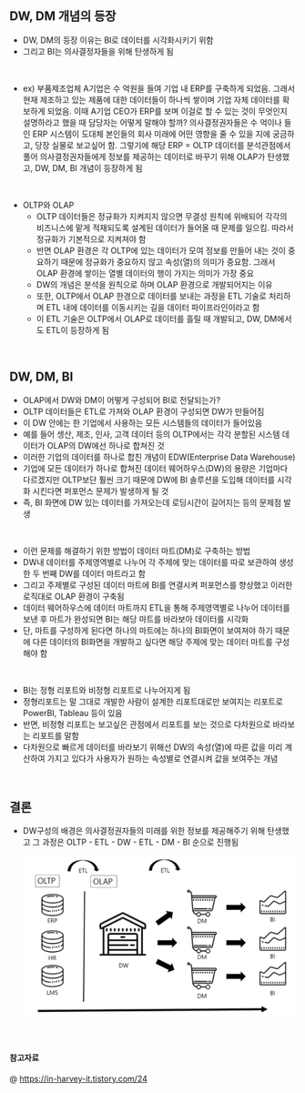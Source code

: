 ## DW, DM 개념의 등장 

- DW, DM의 등장 이유는 BI로 데이터를 시각화시키기 위함 
- 그리고 BI는 의사결정자들을 위해 탄생하게 됨

<br>

- ex) 부품제조업체 A기업은 수 억원을 들여 기업 내 ERP를 구축하게 되었음. 그래서 현재 제조하고 있는 제품에 대한 데이터들이 하나씩 쌓이며 기업 자체 데이터를 확보하게 되었음. 이때 A기업 CEO가 ERP를 보며 이걸로 할 수 있는 것이 무엇인지 설명하라고 했을 때 담당자는 어떻게 말해야 할까? 의사결정권자들은 수 억이나 들인 ERP 시스템이 도대체 본인들의 회사 미래에 어떤 영향을 줄 수 있을 지에 궁금하고, 당장 실물로 보고싶어 함. 그렇기에 해당 ERP = OLTP 데이터를 분석관점에서 풀어 의사결정권자들에게 정보를 제공하는 데이터로 바꾸기 위해 OLAP가 탄생했고, DW, DM, BI 개념이 등장하게 됨 

<br>

- OLTP와 OLAP
  - OLTP 데이터들은 정규화가 지켜지지 않으면 무결성 원칙에 위배되어 각각의 비즈니스에 맡게 적재되도록 설계된 데이터가 들어올 때 문제를 일으킴. 따라서 정규화가 기본적으로 지켜져야 함 
  - 반면 OLAP 환경은 각 OLTP에 있는 데이터가 모여 정보를 만들어 내는 것이 중요하기 때문에 정규화가 중요하지 않고 속성(열)의 의미가 중요함. 그래서 OLAP 환경에 쌓이는 열별 데이터의 행이 가지는 의미가 가장 중요 
  - DW의 개념은 분석을 원칙으로 하며 OLAP 환경으로 개발되어지는 이유 
  - 또한, OLTP에서 OLAP 한경으로 데이터를 보내는 과정을 ETL 기술로 처리하며 ETL 내에 데이터를 이동시키는 길을 데이터 파이프라인이라고 함 
  - 이 ETL 기술은 OLTP에서 OLAP로 데이터를 흘릴 때 개발되고, DW, DM에서도 ETL이 등장하게 됨

<br>

## DW, DM, BI

- OLAP에서 DW와 DM이 어떻게 구성되어 BI로 전달되는가? 
- OLTP 데이터들은 ETL로 가져와 OLAP 환경이 구성되면 DW가 만들어짐
- 이 DW 안에는 한 기업에서 사용하는 모든 시스템들의 데이터가 들어있음 
- 예를 들어 셍산, 제조, 인사, 고객 데이터 등의 OLTP에서는 각각 분할된 시스템 데이터가 OLAP의 DW에선 하나로 합쳐진 것 
- 이러한 기업의 데이터를 하나로 합친 개념이 EDW(Enterprise Data Warehouse)
- 기업에 모든 데이터가 하나로 합쳐진 데이터 웨어하우스(DW)의 용량은 기업마다 다르겠지만 OLTP보단 훨씬 크기 때문에 DW에 BI 솔루션을 도입해 데이터를 시각화 시킨다면 퍼포먼스 문제가 발생하게 될 것 
- 즉, BI 화면에 DW 있는 데이터를 가져오는데 로딩시간이 길어지는 등의 문제점 발생 

<br>

- 이런 문제를 해결하기 위한 방법이 데이터 마트(DM)로 구축하는 방법 
- DW내 데이터를 주제영역별로 나누어 각 주제에 맞는 데이터를 따로 보관하여 생성한 두 번째 DW를 데이터 마트라고 함
- 그리고 주제별로 구성된 데이터 마트에 BI를 연결시켜 퍼포먼스를 향상했고 이러한 로직대로 OLAP 환경이 구축됨 
- 데이터 웨어하우스에 데이터 마트까지 ETL을 통해 주제영역별로 나누어 데이터를 보낸 후 마트가 완성되면 BI는 해당 마트를 바라보아 데이터를 시각화
- 단, 마트를 구성하게 된다면 하나의 마트에는 하나의 BI화면이 보여져야 하기 때문에 다른 데이터의 BI화면을 개발하고 싶다면 해당 주제에 맞는 데이터 마트를 구성해야 함
  
<br>

- BI는 정형 리포트와 비정형 리포트로 나누어지게 됨
- 정형리포트는 말 그대로 개발한 사람이 설계한 리포트대로만 보여지는 리포트로 PowerBI, Tableau 등이 있음
- 반면, 비정형 리포트는 보고싶은 관점에서 리포트를 보는 것으로 다차원으로 바라보는 리포트를 말함
- 다차원으로 빠르게 데이터를 바라보기 위해선 DW의 속성(열)에 따른 값을 미리 계산하여 가지고 있다가 사용자가 원하는 속성별로 연결시켜 값을 보여주는 개념 

<br>

## 결론 

- DW구성의 배경은 의사결정권자들의 미래를 위한 정보를 제공해주기 위해 탄생했고 그 과정은 OLTP - ETL - DW - ETL - DM - BI 순으로 진행됨 

    ![Alt text](image.png)
    

<br>

#### 참고자료
@ https://in-harvey-it.tistory.com/24